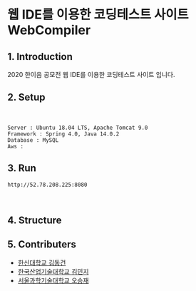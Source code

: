 # 웹 IDE를 이용한 코딩테스트 사이트 WebCompiler

## 1. Introduction
2020 한이음 공모전 웹 IDE를 이용한 코딩테스트 사이트 입니다.

## 2. Setup

</br>
    
    Server : Ubuntu 18.04 LTS, Apache Tomcat 9.0
    Framework : Spring 4.0, Java 14.0.2
    Database : MySQL
    Aws : 

## 3. Run
    http://52.78.208.225:8080

</br>

## 4. Structure



## 5. Contributers

- [한신대학교 김동건](https://github.com/DongGeon0908)
- [한국산업기술대학교 김민지](https://github.com/mindi1206)
- [서울과학기술대학교 오승재](https://github.com/oh980225)